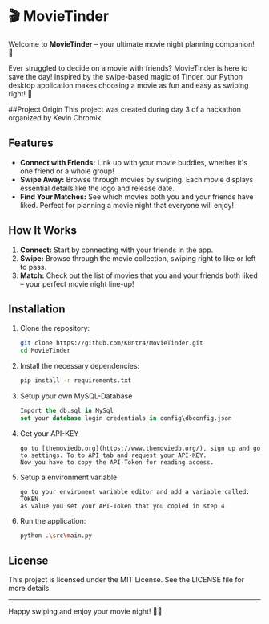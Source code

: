 # 🎬 MovieTinder

Welcome to **MovieTinder** – your ultimate movie night planning companion! 🚀

Ever struggled to decide on a movie with friends? MovieTinder is here to save the day! Inspired by the swipe-based magic of Tinder, our Python desktop application makes choosing a movie as fun and easy as swiping right! 🍿

##Project Origin
This project was created during day 3 of a hackathon organized by Kevin Chromik.

## Features
- **Connect with Friends:** Link up with your movie buddies, whether it's one friend or a whole group!
- **Swipe Away:** Browse through movies by swiping. Each movie displays essential details like the logo and release date.
- **Find Your Matches:** See which movies both you and your friends have liked. Perfect for planning a movie night that everyone will enjoy!

## How It Works
1. **Connect:** Start by connecting with your friends in the app.
2. **Swipe:** Browse through the movie collection, swiping right to like or left to pass.
3. **Match:** Check out the list of movies that you and your friends both liked – your perfect movie night line-up!

## Installation
1. Clone the repository:
    ```bash
    git clone https://github.com/K0ntr4/MovieTinder.git
    cd MovieTinder
    ```
2. Install the necessary dependencies:
    ```bash
    pip install -r requirements.txt
    ```
3. Setup your own MySQL-Database
    ```db.sql
    Import the db.sql in MySql
    set your database login credentials in config\dbconfig.json
    ```
4. Get your API-KEY
    ```API-KEY
    go to [themoviedb.org](https://www.themoviedb.org/), sign up and go to settings. To to API tab and request your API-KEY.
    Now you have to copy the API-Token for reading access.
    ``` 
5. Setup a environment variable
    ```Environment variable
    go to your enviroment variable editor and add a variable called: TOKEN
    as value you set your API-Token that you copied in step 4
    ```
6. Run the application:
    ```bash
    python .\src\main.py
    ```

## License
This project is licensed under the MIT License. See the LICENSE file for more details.

---

Happy swiping and enjoy your movie night! 🍿🎥
